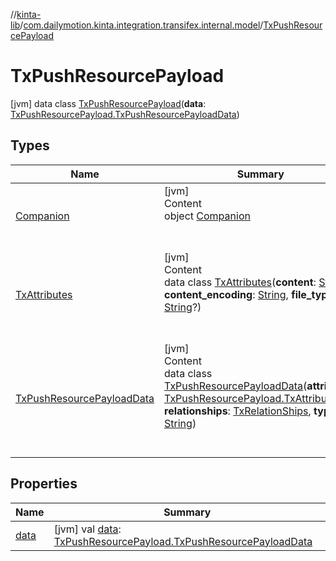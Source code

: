 //[kinta-lib](../../../index.md)/[com.dailymotion.kinta.integration.transifex.internal.model](../index.md)/[TxPushResourcePayload](index.md)



# TxPushResourcePayload  
 [jvm] data class [TxPushResourcePayload](index.md)(**data**: [TxPushResourcePayload.TxPushResourcePayloadData](-tx-push-resource-payload-data/index.md))   


## Types  
  
|  Name |  Summary | 
|---|---|
| <a name="com.dailymotion.kinta.integration.transifex.internal.model/TxPushResourcePayload.Companion///PointingToDeclaration/"></a>[Companion](-companion/index.md)| <a name="com.dailymotion.kinta.integration.transifex.internal.model/TxPushResourcePayload.Companion///PointingToDeclaration/"></a>[jvm]  <br>Content  <br>object [Companion](-companion/index.md)  <br><br><br>|
| <a name="com.dailymotion.kinta.integration.transifex.internal.model/TxPushResourcePayload.TxAttributes///PointingToDeclaration/"></a>[TxAttributes](-tx-attributes/index.md)| <a name="com.dailymotion.kinta.integration.transifex.internal.model/TxPushResourcePayload.TxAttributes///PointingToDeclaration/"></a>[jvm]  <br>Content  <br>data class [TxAttributes](-tx-attributes/index.md)(**content**: [String](https://kotlinlang.org/api/latest/jvm/stdlib/kotlin/-string/index.html), **content_encoding**: [String](https://kotlinlang.org/api/latest/jvm/stdlib/kotlin/-string/index.html), **file_type**: [String](https://kotlinlang.org/api/latest/jvm/stdlib/kotlin/-string/index.html)?)  <br><br><br>|
| <a name="com.dailymotion.kinta.integration.transifex.internal.model/TxPushResourcePayload.TxPushResourcePayloadData///PointingToDeclaration/"></a>[TxPushResourcePayloadData](-tx-push-resource-payload-data/index.md)| <a name="com.dailymotion.kinta.integration.transifex.internal.model/TxPushResourcePayload.TxPushResourcePayloadData///PointingToDeclaration/"></a>[jvm]  <br>Content  <br>data class [TxPushResourcePayloadData](-tx-push-resource-payload-data/index.md)(**attributes**: [TxPushResourcePayload.TxAttributes](-tx-attributes/index.md), **relationships**: [TxRelationShips](../-tx-relation-ships/index.md), **type**: [String](https://kotlinlang.org/api/latest/jvm/stdlib/kotlin/-string/index.html))  <br><br><br>|


## Properties  
  
|  Name |  Summary | 
|---|---|
| <a name="com.dailymotion.kinta.integration.transifex.internal.model/TxPushResourcePayload/data/#/PointingToDeclaration/"></a>[data](data.md)| <a name="com.dailymotion.kinta.integration.transifex.internal.model/TxPushResourcePayload/data/#/PointingToDeclaration/"></a> [jvm] val [data](data.md): [TxPushResourcePayload.TxPushResourcePayloadData](-tx-push-resource-payload-data/index.md)   <br>|

